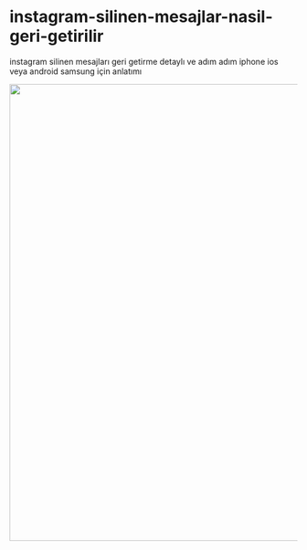 # instagram-silinen-mesajlar-nasil-geri-getirilir
instagram silinen mesajları geri getirme detaylı ve adım adım iphone ios veya android samsung için anlatımı

<a href="https://takipci.al/">
  <img src="https://github.com/user-attachments/assets/81f42d59-0b13-47c1-b294-32334acada09" width="800" />
</a>
